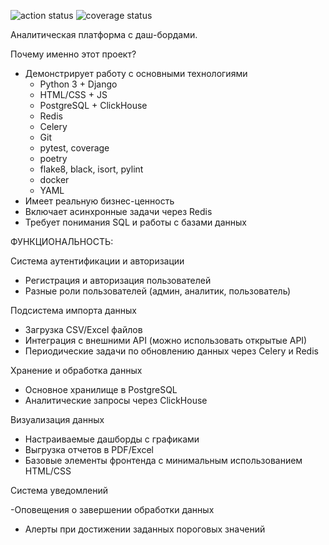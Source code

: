 ![action status](https://gist.githubusercontent.com/KuPriv/10addf2357a528180330d3f6db745d43/raw/f45dc909619ec1d81c4520d598ea7794fe8f9de1/git-actions.svg)
![coverage status](https://gist.githubusercontent.com/KuPriv/2c62f8e2753c047ffcace254e68163a8/raw/74cb552291294f9a93af1929b6be32c1c12b1082/coverage.svg)

Аналитическая платформа с даш-бордами.

Почему именно этот проект?
- Демонстрирует работу с основными технологиями
    - Python 3 + Django
    - HTML/CSS + JS
    - PostgreSQL + ClickHouse
    - Redis
    - Celery
    - Git
    - pytest, coverage
    - poetry
    - flake8, black, isort, pylint
    - docker
    - YAML
- Имеет реальную бизнес-ценность
- Включает асинхронные задачи через Redis
- Требует понимания SQL и работы с базами данных

ФУНКЦИОНАЛЬНОСТЬ:

Система аутентификации и авторизации

- Регистрация и авторизация пользователей
- Разные роли пользователей (админ, аналитик, пользователь)

Подсистема импорта данных

- Загрузка CSV/Excel файлов
- Интеграция с внешними API (можно использовать открытые API)
- Периодические задачи по обновлению данных через Celery и Redis

Хранение и обработка данных

- Основное хранилище в PostgreSQL
- Аналитические запросы через ClickHouse

Визуализация данных

- Настраиваемые дашборды с графиками
- Выгрузка отчетов в PDF/Excel
- Базовые элементы фронтенда с минимальным использованием HTML/CSS

Система уведомлений

-Оповещения о завершении обработки данных
- Алерты при достижении заданных пороговых значений